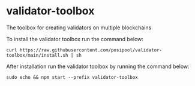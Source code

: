 # validator-toolbox
The toolbox for creating validators on multiple blockchains

To install the validator toolbox run the command below:

```
curl https://raw.githubusercontent.com/posipool/validator-toolbox/main/install.sh | sh
```
After installation run the validator toolbox by running the command below:

```
sudo echo && npm start --prefix validator-toolbox
```
